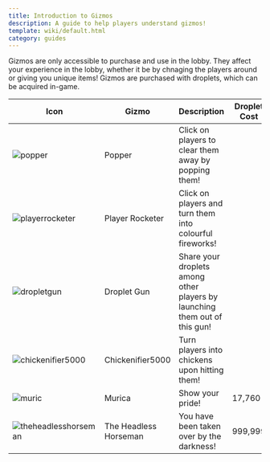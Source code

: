 ```yaml
---
title: Introduction to Gizmos
description: A guide to help players understand gizmos!
template: wiki/default.html
category: guides
---
```


Gizmos are only accessible to purchase and use in the lobby. They affect your experience in the lobby, whether it be by chnaging the players around or giving you unique items! Gizmos are purchased with droplets, which can be acquired in-game. 

|Icon|Gizmo|Description|Droplet Cost|
|-----|-----|-----|-----|
|![popper](/addon-project/src/assets/img/gizmos/gizmo2)|Popper|Click on players to clear them away by popping them!||
|![playerrocketer](/addon-project/src/assets/img/gizmos/gizmo3)|Player Rocketer|Click on players and turn them into colourful fireworks!||
|![dropletgun](/addon-project/assets/img/gizmos/gizmo4)|Droplet Gun|Share your droplets among other players by launching them out of this gun!||
|![chickenifier5000](/addon-project/src/assets/img/gizmos/gizmo5)|Chickenifier5000|Turn players into chickens upon hitting them!||
|![muric](/addon-project/src/assets/img/gizmos/gizmo6)|Murica|Show your pride!|17,760|
|![theheadlesshorseman](/addon-project/assets/src/img/gizmos/gizmo7)|The Headless Horseman|You have been taken over by the darkness!|999,999|
